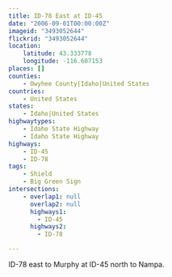 ```yaml
---
title: ID-78 East at ID-45
date: "2006-09-01T00:00:00Z"
imageid: "3493052644"
flickrid: "3493052644"
location:
    latitude: 43.333778
    longitude: -116.607153
places: []
counties:
    - Owyhee County|Idaho|United States
countries:
    - United States
states:
    - Idaho|United States
highwaytypes:
    - Idaho State Highway
    - Idaho State Highway
highways:
    - ID-45
    - ID-78
tags:
    - Shield
    - Big Green Sign
intersections:
    - overlap1: null
      overlap2: null
      highways1:
        - ID-45
      highways2:
        - ID-78

---
```

ID-78 east to Murphy at ID-45 north to Nampa.